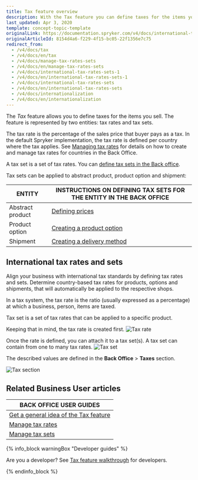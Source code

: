 ```yaml
---
title: Tax feature overview
description: With the Tax feature you can define taxes for the items you sell.
last_updated: Apr 3, 2020
template: concept-topic-template
originalLink: https://documentation.spryker.com/v4/docs/international-tax-rates-sets-1
originalArticleId: 8154d4a6-f229-4f15-bc05-22f1356e7c75
redirect_from:
  - /v4/docs/tax
  - /v4/docs/en/tax
  - /v4/docs/manage-tax-rates-sets
  - /v4/docs/en/manage-tax-rates-sets
  - /v4/docs/international-tax-rates-sets-1
  - /v4/docs/en/international-tax-rates-sets-1
  - /v4/docs/international-tax-rates-sets
  - /v4/docs/en/international-tax-rates-sets
  - /v4/docs/internationalization
  - /v4/docs/en/internationalization
---
```


The *Tax* feature allows you to define taxes for the items you sell. The feature is represented by two entities: tax rates and tax sets.

The tax rate is the percentage of the sales price that buyer pays as a tax. In the default Spryker implementation, the tax rate is defined per country where the tax applies. See [Managing tax rates](/docs/scos/user/back-office-user-guides/{{page.version}}/administration/tax-rates/managing-tax-rates.html) for details on how to create and manage tax rates for countries in the Back Office.

A tax set is a set of tax rates. You can [define tax sets in the Back office](/docs/scos/user/back-office-user-guides/{{page.version}}/administration/tax-sets/managing-tax-sets.html).

Tax sets can be applied to abstract product, product option and shipment:


| ENTITY | INSTRUCTIONS ON DEFINING TAX SETS FOR THE ENTITY IN THE BACK OFFICE  |
| --- | --- |
| Abstract product | [Defining prices](/docs/scos/user/back-office-user-guides/{{page.version}}/catalog/products/abstract-products/creating-abstract-products-and-product-bundles.html) |
| Product option | [Creating a product option](/docs/scos/user/back-office-user-guides/{{page.version}}/catalog/product-options/creating-product-options.html) |
| Shipment | [Creating a delivery method](/docs/scos/user/back-office-user-guides/{{page.version}}/administration/delivery-methods/creating-and-managing-delivery-methods.html#creating-a-delivery-method) |

## International tax rates and sets

Align your business with international tax standards by defining tax rates and sets. Determine country-based tax rates for products, options and shipments, that will automatically be applied to the respective shops.

In a tax system, the tax rate is the ratio (usually expressed as a percentage) at which a business, person, items are taxed.

Tax set is a set of tax rates that can be applied to a specific product.

Keeping that in mind, the tax rate is created first.
![Tax rate](https://spryker.s3.eu-central-1.amazonaws.com/docs/Features/Tax/International+Tax+Rates+&+Sets/tax-rate.gif)

Once the rate is defined, you can attach it to a tax set(s). A tax set can contain from one to many tax rates.
![Tax set](https://spryker.s3.eu-central-1.amazonaws.com/docs/Features/Tax/International+Tax+Rates+&+Sets/tax-set.gif)

The described values are defined in the **Back Office** > **Taxes** section.

![Tax section](https://spryker.s3.eu-central-1.amazonaws.com/docs/Features/Tax/International+Tax+Rates+&+Sets/taxes-section.gif)

## Related Business User articles

|BACK OFFICE USER GUIDES|
|---|
| [Get a general idea of the Tax feature](/docs/scos/user/features/{{page.version}}/tax-feature-overview.html) |
| [Manage tax rates](/docs/scos/user/back-office-user-guides/{{page.version}}/administration/tax-rates/managing-tax-rates.html) |
| [Manage tax sets](/docs/scos/user/back-office-user-guides/{{page.version}}/administration/tax-sets/managing-tax-sets.html) |

{% info_block warningBox "Developer guides" %}

Are you a developer? See [Tax feature walkthrough](/docs/scos/dev/feature-walkthroughs/{{page.version}}/tax-feature-walkthrough/tax-feature-walkthrough.html) for developers.

{% endinfo_block %}
